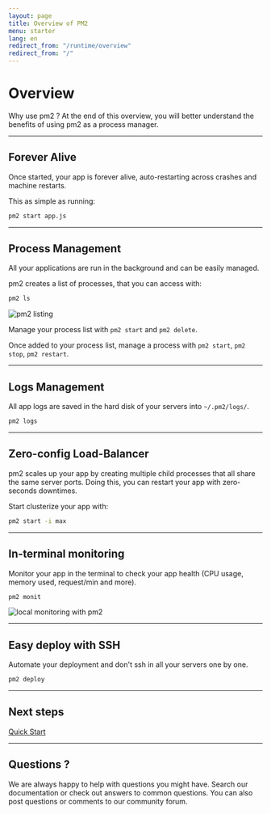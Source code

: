 ```yaml
---
layout: page
title: Overview of PM2
menu: starter
lang: en
redirect_from: "/runtime/overview"
redirect_from: "/"
---
```


# Overview

Why use pm2 ? At the end of this overview, you will better understand the benefits of using pm2 as a process manager.

---

## Forever Alive

Once started, your app is forever alive, auto-restarting across crashes and machine restarts.

This as simple as running:
```bash
pm2 start app.js
```

---

## Process Management

All your applications are run in the background and can be easily managed.

pm2 creates a list of processes, that you can access with:

```bash
pm2 ls
```

![pm2 listing]({{site.baseurl}}/img/runtime/pm2ls.png)

Manage your process list with `pm2 start` and `pm2 delete`.

Once added to your process list, manage a process with `pm2 start`, `pm2 stop`, `pm2 restart`.

---

## Logs Management

All app logs are saved in the hard disk of your servers into `~/.pm2/logs/`.

```bash
pm2 logs
```

---

## Zero-config Load-Balancer

pm2 scales up your app by creating multiple child processes that all share the same server ports. Doing this, you can restart your app with zero-seconds downtimes.

Start clusterize your app with:
```bash
pm2 start -i max
```

---

## In-terminal monitoring

Monitor your app in the terminal to check your app health (CPU usage, memory used, request/min and more).

```bash
pm2 monit
```

![local monitoring with pm2]({{site.baseurl}}/img/runtime/monit.png)

---

## Easy deploy with SSH

Automate your deployment and don't ssh in all your servers one by one.

```bash
pm2 deploy
```

---

## Next steps

[Quick Start]({{site.baseurl}}/runtime/quick-start/)

---

## Questions ?

We are always happy to help with questions you might have. Search our documentation or check out answers to common questions. You can also post questions or comments to our community forum.
